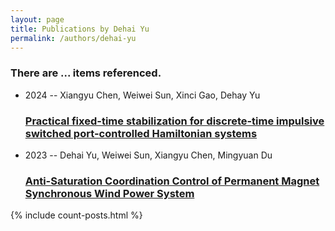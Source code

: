 ```yaml
---
layout: page
title: Publications by Dehai Yu
permalink: /authors/dehai-yu
---
```


<h3 id="number-posts">There are ... items referenced.</h3>
<ul class="post-list">
<li><span class='post-meta'>2024 -- Xiangyu Chen, Weiwei Sun, Xinci Gao, Dehay Yu</span><h3><a class='post-link' href="{{ site.baseurl }}/practical-fixed-time-stabilization-for-discrete-time-impulsive-switched-port-controlled-hamiltonian-systems">Practical fixed-time stabilization for discrete-time impulsive switched port-controlled Hamiltonian systems</a></h3></li>
<li><span class='post-meta'>2023 -- Dehai Yu, Weiwei Sun, Xiangyu Chen, Mingyuan Du</span><h3><a class='post-link' href="{{ site.baseurl }}/anti-saturation-coordination-control-of-permanent-magnet-synchronous-wind-power-system">Anti-Saturation Coordination Control of Permanent Magnet Synchronous Wind Power System</a></h3></li>

</ul>
{% include count-posts.html %}

